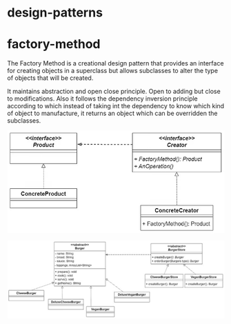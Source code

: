 # design-patterns

# factory-method

The Factory Method is a creational design pattern that provides an interface for creating objects in a superclass but allows subclasses to alter the type of objects that will be created.

It maintains abstraction and open close principle. Open to adding but close to modifications. Also it follows the dependency inversion principle according to which instead of taking int the dependency to know which kind of object to manufacture, it returns an object which can be overridden the subclasses.

![ClassDiagram](theory/0.png)

![ClassDiagram](theory/1.png)
